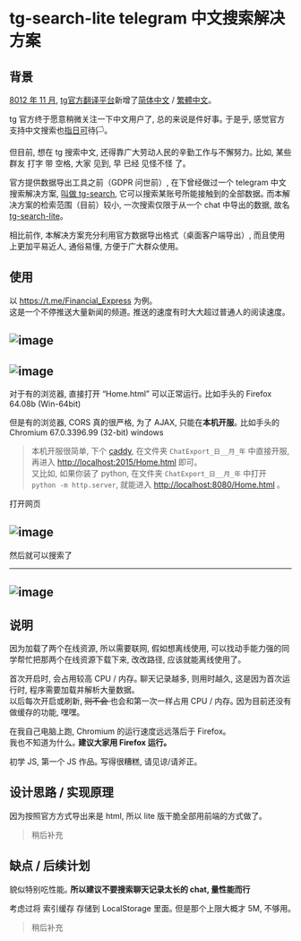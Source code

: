 # tg-search-lite telegram 中文搜索解决方案

## 背景

[8012 年 11 月](https://t.me/zh_CN/476), [tg官方翻译平台](https://translations.telegram.org/)新增了[简体中文](https://translations.telegram.org/zh-hans/) / [繁體中文](https://translations.telegram.org/zh-hant/)｡ 

tg 官方终于愿意稍微关注一下中文用户了, 总的来说是件好事｡ 于是乎, 感觉官方支持中文搜索也[指](https://i.jpg.dog/img/9550032bc2aa530fe04bdffafd4c47eb.jpg)[日](https://a.photo/images/2018/11/12/20181013225313_60687.jpg)[可](https://i.jpg.dog/img/8a94e5be988359f6a61e357345b85ee3.jpg)待🏳️｡ 

但目前, 想在 tg 搜索中文, 还得靠广大劳动人民的辛勤工作与不懈努力｡ 比如, 某些 群友 打字 带 空格, 大家 见到, 早 已经 见怪不怪 了｡ 

官方提供数据导出工具之前（GDPR 问世前）, 在下曾经做过一个 telegram 中文搜索解决方案,  [叫做 tg-search](https://github.com/cxumol/tg-search/blob/master/README.md),  它可以搜索某账号所能接触到的全部数据｡  而本解决方案的检索范围（目前）较小, 一次搜索仅限于从一个 chat 中导出的数据, 故名 [tg-search-lite](https://github.com/cxumol/tg-search/blob/lite/README.md)｡ 

相比前作, 本解决方案充分利用官方数据导出格式（桌面客户端导出）, 而且使用上更加平易近人, 通俗易懂, 方便于广大群众使用｡ 

## 使用

以 <https://t.me/Financial_Express> 为例｡   
这是一个不停推送大量新闻的频道｡ 推送的速度有时大大超过普通人的阅读速度｡ 

![image](https://user-images.githubusercontent.com/8279655/48327046-781f5b00-e5f1-11e8-80c0-e4c157a512f1.png)
---
![image](https://user-images.githubusercontent.com/8279655/48326474-6daf9200-e5ee-11e8-8480-56a05897c564.png)
---
对于有的浏览器,  直接打开 “Home.html” 可以正常运行｡ 比如手头的 Firefox 64.08b (Win-64bit)

但是有的浏览器,  CORS 真的很严格,  为了 AJAX,  只能在**本机开服**｡ 比如手头的 Chromium 67.0.3396.99 (32-bit) windows
> 本机开服很简单, 下个 [caddy](https://caddyserver.com/), 在文件夹 `ChatExport_日__月_年` 中直接开服,   再进入 <http://localhost:2015/Home.html> 即可｡   
> 又比如,  如果你装了 python,  在文件夹 `ChatExport_日__月_年` 中打开 `python -m http.server`, 就能进入 <http://localhost:8080/Home.html> ｡ 

打开网页

![image](https://user-images.githubusercontent.com/8279655/48327383-3d1e2700-e5f3-11e8-81c8-da6c8cd8ac23.png)
---

然后就可以搜索了

---
![image](https://user-images.githubusercontent.com/8279655/48326965-09420200-e5f1-11e8-912d-362e1ec20872.png)
---

## 说明

因为加载了两个在线资源,  所以需要联网, 
假如想离线使用,  可以找动手能力强的同学帮忙把那两个在线资源下载下来, 改改路径,  应该就能离线使用了｡ 

首次开启时, 会占用较高 CPU / 内存｡ 聊天记录越多, 则用时越久, 这是因为首次运行时, 程序需要加载并解析大量数据｡  
以后每次开启或刷新, <del> 则不会 </del> 也会和第一次一样占用 CPU / 内存｡  因为目前还没有做缓存的功能, 嘿嘿｡ 


在我自己电脑上跑,  Chromium 的运行速度远远落后于 Firefox｡   
我也不知道为什么｡ **建议大家用 Firefox 运行｡** 

初学 JS, 第一个 JS 作品｡ 写得很糟糕, 请见谅/请斧正｡ 

## 设计思路 / 实现原理

因为按照官方方式导出来是 html, 所以 lite 版干脆全部用前端的方式做了｡

> 稍后补充

## 缺点 / 后续计划

貌似特别吃性能｡ **所以建议不要搜索聊天记录太长的 chat, 量性能而行** 

考虑过将 索引缓存 存储到 LocalStorage 里面｡ 但是那个上限大概才 5M, 不够用｡ 

> 稍后补充
